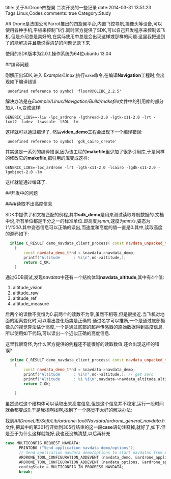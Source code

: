 title: 关于ArDrone四旋翼 二次开发的一些记录
date:2014-03-31 13:51:23
Tags:Linux,Codes
comments: true 
Category:Study

AR.Drone是法国公司Parrot推出的四旋翼平台,内置飞控导航,摄像头等设备,可以使用各种手机,平板来控制飞行.同时官方提供了SDK,可以自己开发程序来控制该飞机.但是介绍总是美好的,在实际使用中总是会出现这样或那样的问题.这里我把遇到了的能解决并且能说得清楚的问题记录下来

使用的SDK版本为2.0.1,操作系统为64位ubuntu 13.04

##编译问题

刚解压出SDK,进入 *Example/Linux*,执行`make`命令,在编译**Navigation**工程时,会出现如下编译错误

     undefined reference to symbol 'floor@@GLIBC_2.2.5'

解决办法是在*Example/Linux/Navigation/Build/makefile*文件中的引用库的部分加入`-lm`,变成这样:
    
    GENERIC_LIBS+=-liw -lpc_ardrone -lgthread-2.0 -lgtk-x11-2.0 -lrt -lxml2 -ludev -lswscale -lSDL -lm
    
这样就可以通过编译了.
然后**video_demo**工程会出现下一个编译错误:

     undefined reference to symbol 'gdk_cairo_create'
     
其实这是一系列的编译错误,因为该工程的**makefile**里少加了很多引用库,于是同样的修改它的**makefile**,把引用的库变成这样:

    GENERIC_LIBS=-lpc_ardrone -lrt -lgtk-x11-2.0 -lcairo -lgdk-x11-2.0 -lgobject-2.0 -lm
    
这样就能通过编译了.
    
##开发中的问题

####读取不出高度信息

SDK中提供了和文档匹配的例程,其中**sdk_demo**是用来测试读取导航数据的.文档中说,所有单位都是千分之一的标准单位.即高度为*mm*,速度为*mm/s*,姿态为*1°/1000*.其中姿态信息可以正确的读出,而速度和高度的值一直是0.其中,读取高度的源码如下:

```c++
  inline C_RESULT demo_navdata_client_process( const navdata_unpacked_t* const navdata ) 
    {
        const navdata_demo_t*nd = &navdata->navdata_demo; 
        printf("Altitude      : %i\n",nd->altitude,);
        return C_OK;
    }
```

通过GDB调试,发现*navdata*中还有一个结构体叫**navdata_altitude**,其中有4个值:

1. altitude_vision
2. altitude_raw
3. altitude_ref
4. altitude_measure

后两个的读数不变恒为0.前两个的读数不为零,虽然不相等,但是很接近.当飞机对地面的距离变化时,可以看出变化趋势是正确的.通过名字可以推断,一个是通过底部摄像头的视觉算法估计高度,一个是通过底部的超声传感器的原始数据得到高度信息.所以使用如下代码,可以读出一个近似正确的高度信息.

这里我很奇怪,为什么官方提供的例程还不能很好的读取数值,还会出现这样的错误?

```C++
  inline C_RESULT demo_navdata_client_process( const navdata_unpacked_t* const navdata ) 
    {
        const navdata_demo_t*nd = &navdata->navdata_demo; 
        printf("Altitude      : %i\n",nd->altitude,); // get zero
        printf("Altitude      : %i %i\n",navdata->navdata_altitude.altitude_vision,navdata->navdata_altitude.altitude_raw); //sometimes get the number,and sometimes get zero
        return C_OK;
    
    }
```    

虽然通过这个结构体可以读取出来高度信息,但是这个信息并不稳定,运行一段时间就会都变成0.于是我找啊找啊,找到了一个感觉不太好的解决办法:

找到*ARDroneLIB/Soft/Lib/ardrone-tool/Navdata/ardrone_general_navdata.h*文件,把其中的第301行开始到305行结束的这一段**case**语句注释掉,就好了,如下.但是至于为什么这样就能好,我也还没搞清楚,以后再补充

```C++
case MULTICONFIG_REQUEST_NAVDATA:
      PRINTDBG ("Send application navdata demo/options");
      // Send application navdata demo/options to start navdatas from AR.Drone
      ARDRONE_TOOL_CONFIGURATION_ADDEVENT (navdata_demo, &ardrone_application_default_config.navdata_demo, NULL);
      ARDRONE_TOOL_CONFIGURATION_ADDEVENT (navdata_options, &ardrone_application_default_config.navdata_options, configurationCallback);
      configState = MULTICONFIG_IN_PROGRESS_NAVDATA;
      break;
```
